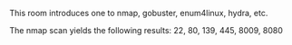 This room introduces one to nmap, gobuster, enum4linux, hydra, etc.

The nmap scan yields the following results:
22, 80, 139, 445, 8009, 8080

